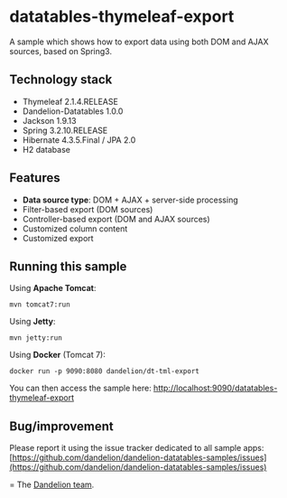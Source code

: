 datatables-thymeleaf-export
=================================================================

A sample which shows how to export data using both DOM and AJAX sources, based on Spring3.

## Technology stack

 - Thymeleaf 2.1.4.RELEASE
 - Dandelion-Datatables 1.0.0
 - Jackson 1.9.13
 - Spring 3.2.10.RELEASE
 - Hibernate 4.3.5.Final / JPA 2.0
 - H2 database
 
## Features

 - __Data source type__: DOM + AJAX + server-side processing
 - Filter-based export (DOM sources)
 - Controller-based export (DOM and AJAX sources)
 - Customized column content
 - Customized export

## Running this sample

Using __Apache Tomcat__:

    mvn tomcat7:run

Using __Jetty__:

    mvn jetty:run

Using __Docker__ (Tomcat 7):

    docker run -p 9090:8080 dandelion/dt-tml-export

You can then access the sample here: [http://localhost:9090/datatables-thymeleaf-export](http://localhost:9090/datatables-thymeleaf-export)

## Bug/improvement

Please report it using the issue tracker dedicated to all sample apps: [https://github.com/dandelion/dandelion-datatables-samples/issues](https://github.com/dandelion/dandelion-datatables-samples/issues)

=
The [Dandelion team](http://dandelion.github.io/team/).